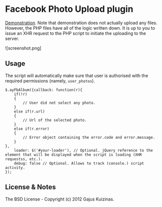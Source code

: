 # Facebook Photo Upload plugin

[Demonstration](https://dev.anuary.com/172f847c-726e-5965-b785-ecff3d69b3f9/). Note that demonstration does not actually upload any files. However, the PHP files have all of the logic written down. It is up to you to issue an XHR request to the PHP script to initiate the uploading to the server.

![screenshot.png]

## Usage

The script will automatically make sure that user is authorised with the required permissions (namely, `user_photos`).

	$.ayFbAlbum({callback: function(r){
		if(!r)
		{
			// User did not select any photo.
		}
		else if(r.url)
		{
			// Url of the selected photo.
		}
		else if(r.error)
		{
			// Error object containing the error.code and error.message.
		}
	},
		loader: $('#your-loader'), // Optional. jQuery reference to the element that will be displayed when the script is loading (XHR requestss, etc.).
		debug: false // Optional. Allows to track (console.) script activity.
	});

## License & Notes

The BSD License - Copyright (c) 2012 Gajus Kuizinas.